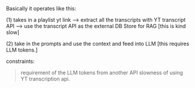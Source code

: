 Basically it operates like this: 

(1) takes in a playlist yt link 
--> extract all the transcripts with YT transcript API 
--> use the transcript API as the external DB Store for RAG [this is kind slow]

(2) take in the prompts and use the context and feed into LLM [this requires LLM tokens.]


constraints: 
> requirement of the LLM tokens from another API 
> slowness of using YT transcription api. 

